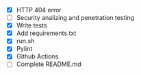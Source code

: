 - [x] HTTP 404 error
- [ ] Security analizing and penetration testing
- [x] Write tests
- [x] Add requirements.txt
- [x] run.sh
- [x] Pylint
- [x] Github Actions
- [ ] Complete README.md

